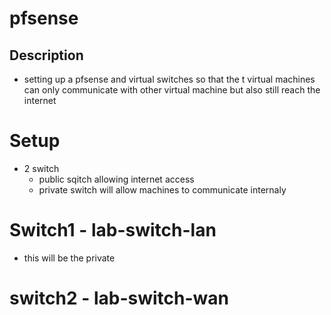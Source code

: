 # pfsense

## Description 
- setting up a pfsense and virtual switches so that the t virtual machines can only communicate with other virtual machine but also still reach the internet 

# Setup 
- 2 switch
  - public sqitch allowing internet access
  - private switch will allow machines to communicate internaly 

# Switch1 - lab-switch-lan
- this will be the private

# switch2 - lab-switch-wan 
